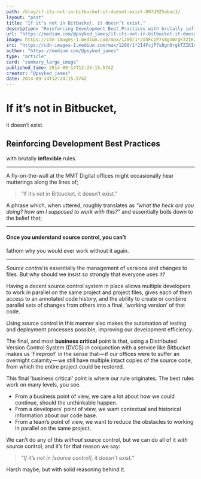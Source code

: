 ```yaml
---
path: /blog/if-its-not-in-bitbucket-it-doesnt-exist-897d925abac1/
layout: "post"
title: "If it’s not in Bitbucket, it doesn’t exist."
description: "Reinforcing Development Best Practices with brutally inflexible rules."
url: "https://medium.com/@psyked_james/if-its-not-in-bitbucket-it-doesnt-exist-897d925abac1"
image: https://cdn-images-1.medium.com/max/1200/1*2I4FcjP7sBgn0rgkTZIKIA.jpeg
src: "https://cdn-images-1.medium.com/max/1200/1*2I4FcjP7sBgn0rgkTZIKIA.jpeg"
author: "https://medium.com/@psyked_james"
type: "article"
card: "summary_large_image"
published_time: 2014-09-14T12:24:15.574Z
creator: "@psyked_james"
date: 2014-09-14T12:24:15.574Z
---
```

  

# If it’s not in Bitbucket,  
it doesn’t exist.

## Reinforcing Development Best Practices  
with brutally **inflexible** rules.

---

A fly-on-the-wall at the MMT Digital offices might occasionally hear mutterings along the lines of;

> “If it’s not in Bitbucket, it doesn’t exist.”

A phrase which, when uttered, roughly translates as _“what the heck are you doing? how am I supposed to work with this?”_ and essentially boils down to the belief that;

---

#### Once you understand source control, you can’t  
fathom why you would ever work without it again.

---

_Source control_ is essentially the management of versions and changes to files. But why should we insist so strongly that everyone uses it?

Having a decent source control system in place allows multiple developers to work in parallel on the same project and project files, gives each of them access to an annotated code history, and the ability to create or combine parallel sets of changes from others into a final, ‘working version’ of that code.

Using source control in this manner also makes the automation of testing and deployment processes possible, improving our development efficiency.

The final, and most **business critical** point is that, using a Distributed Version Control System (DVCS) in conjunction with a service like _Bitbucket_ makes us ‘Fireproof’ in the sense that — if our offices were to suffer an overnight calamity — we still have multiple intact copies of the source code, from which the entire project could be restored.

This final ‘business critical’ point is where our rule originates. The best rules work on many levels, you see.

*   From a business point of view, we care a lot about how we could continue, should the unthinkable happen.
*   From a developers’ point of view, we want contextual and historical information about our code base.
*   From a team’s point of view, we want to reduce the obstacles to working in parallel on the same project.

We can’t do any of this _without_ source control, but we can do all of it _with_ source control, and it’s for that reason we say:

> _“If it’s not in \[source control\], it doesn’t exist.”_

Harsh maybe, but with solid reasoning behind it.
